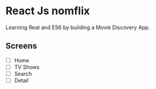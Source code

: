 # React Js nomflix

Learning Reat and ES6 by building a Movie Discovery App.

## Screens

-   [ ] Home
-   [ ] TV Shows
-   [ ] Search
-   [ ] Detail
